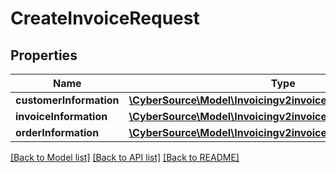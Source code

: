 # CreateInvoiceRequest

## Properties
Name | Type | Description | Notes
------------ | ------------- | ------------- | -------------
**customerInformation** | [**\CyberSource\Model\Invoicingv2invoicesCustomerInformation**](Invoicingv2invoicesCustomerInformation.md) |  | [optional] 
**invoiceInformation** | [**\CyberSource\Model\Invoicingv2invoicesInvoiceInformation**](Invoicingv2invoicesInvoiceInformation.md) |  | [optional] 
**orderInformation** | [**\CyberSource\Model\Invoicingv2invoicesOrderInformation**](Invoicingv2invoicesOrderInformation.md) |  | [optional] 

[[Back to Model list]](../README.md#documentation-for-models) [[Back to API list]](../README.md#documentation-for-api-endpoints) [[Back to README]](../README.md)


